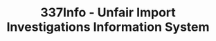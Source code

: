 ---
layout: default
bigquery: https://console.cloud.google.com/bigquery?p=patents-public-data&d=usitc_investigations&page=dataset&project=sheets-management-319211
citation: US International Trade Commission 337Info Unfair Import Investigations Information
  System
contributors: US International Trade Comission
cost: None
description: US International Trade Commission 337Info Unfair Import Investigations
  Information System contains data on investigations done under Section 337. Section
  337 declares the infringement of certain statutory intellectual property rights
  and other forms of unfair competition in import trade to be unlawful practices.
  Most Section 337 investigations involve allegations of patent or registered trademark
  infringement.
documentation: FAQ and tutorial available on the site
last_edit: 04/13/2022, 09:23:45
location: https://pubapps2.usitc.gov/337external/
maintained_by: US International Trade Comission
schema_fields:
- investigationNo
- scheduledStartDateEvidHear
- teoIdDueDate
- finalDetViolation
- investigationType
- ouiiParticipation
- teoIdIssueDate
- lastUpdated
- scheduledEndDateEvidHear
- dateOfPublicationFrNotice
- publication_number
- investigationTermDate
- markmanHearing
- id
- finalDetNoViolation
- currentStatus
- finalIdOnViolationIssue
- docketNo
- issueDateOtherNonFinal
- teoProceedingInvolved
- patentNumber
- actualEndDateEvidHear
- endDateMarkmanHearing
- ouiiAttorney
- invUnfairAct
- trademarkNumbers
- gcAttorney
- respondent
- complainant
- copyrightNumbers
- teoReliefGranted
- dateCreated
- targetDate
- startDateMarkmanHearing
- aljAssigned
- currentActiveALJ
- dateComplaintFiled
- title
- cafcAppeals
- finalIdOnViolationDue
- internalRemand
- actualStartDateEvidHear
- patentNumbers
- htsNumbers
shortname: unfair_import_investigations
tags:
- import
- legal
- trade
timeframe: 2008-2021 (prior to 2008 downloadable as a JSON file)
title: 337Info - Unfair Import Investigations Information System
uuid: 2721f5ec-e599-4890-9265-9706719fc71e
---